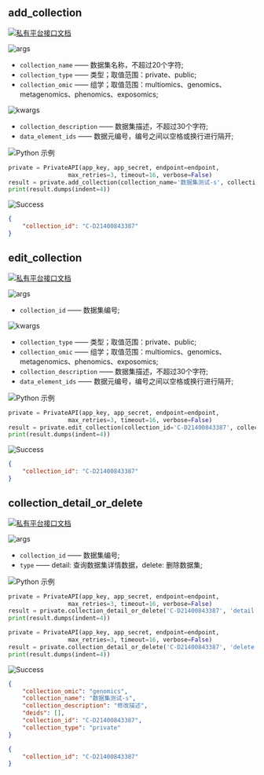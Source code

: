## add_collection

[![私有平台接口文档](https://img.shields.io/badge/私有平台接口文档-lightgrey)](https://api.private.omgut.com/doc/#/data-element/collection/add-collection)


![args](https://img.shields.io/badge/请求参数-args-blue)

* `collection_name` —— 数据集名称，不超过20个字符;
* `collection_type` —— 类型；取值范围：private、public;
* `collection_omic` —— 组学；取值范围：multiomics、genomics、metagenomics、phenomics、exposomics;

![kwargs](https://img.shields.io/badge/请求参数-kwargs-blue)

* `collection_description` —— 数据集描述，不超过30个字符;
* `data_element_ids` —— 数据元编号，编号之间以空格或换行进行隔开;

![Python 示例](https://img.shields.io/badge/示例-Python-lightgrey)

```python
private = PrivateAPI(app_key, app_secret, endpoint=endpoint,
                 max_retries=3, timeout=16, verbose=False)
result = private.add_collection(collection_name='数据集测试-s', collection_omic='genomics', collection_type='public', collection_description='描述内容')
print(result.dumps(indent=4))
```


![Success](https://img.shields.io/badge/Output-Success-green)

```json
{
    "collection_id": "C-D21400843387"
}
```


## edit_collection

[![私有平台接口文档](https://img.shields.io/badge/私有平台接口文档-lightgrey)](https://api.private.omgut.com/doc/#/data-element/collection/edit-collection)


![args](https://img.shields.io/badge/请求参数-args-blue)

* `collection_id` —— 数据集编号;

![kwargs](https://img.shields.io/badge/请求参数-kwargs-blue)

* `collection_type` —— 类型；取值范围：private、public;
* `collection_omic` —— 组学；取值范围：multiomics、genomics、metagenomics、phenomics、exposomics;
* `collection_description` —— 数据集描述，不超过30个字符;
* `data_element_ids` —— 数据元编号，编号之间以空格或换行进行隔开;

![Python 示例](https://img.shields.io/badge/示例-Python-lightgrey)

```python
private = PrivateAPI(app_key, app_secret, endpoint=endpoint,
                 max_retries=3, timeout=16, verbose=False)
result = private.edit_collection(collection_id='C-D21400843387', collection_type='private', collection_description='修改描述')
print(result.dumps(indent=4))
```


![Success](https://img.shields.io/badge/Output-Success-green)

```json
{
    "collection_id": "C-D21400843387"
}
```

## collection_detail_or_delete

[![私有平台接口文档](https://img.shields.io/badge/私有平台接口文档-lightgrey)](https://api.private.omgut.com/doc/#/data-element/collection/collection-detail)


![args](https://img.shields.io/badge/请求参数-args-blue)

* `collection_id` —— 数据集编号;
* `type` —— detail: 查询数据集详情数据，delete: 删除数据集;

![Python 示例](https://img.shields.io/badge/示例-Python-lightgrey)

```python
private = PrivateAPI(app_key, app_secret, endpoint=endpoint,
                 max_retries=3, timeout=16, verbose=False)
result = private.collection_detail_or_delete('C-D21400843387', 'detail')
print(result.dumps(indent=4))
```

```python
private = PrivateAPI(app_key, app_secret, endpoint=endpoint,
                 max_retries=3, timeout=16, verbose=False)
result = private.collection_detail_or_delete('C-D21400843387', 'delete')
print(result.dumps(indent=4))
```


![Success](https://img.shields.io/badge/Output-Success-green)

```json
{
    "collection_omic": "genomics",
    "collection_name": "数据集测试-s",
    "collection_description": "修改描述",
    "deids": [],
    "collection_id": "C-D21400843387",
    "collection_type": "private"
}
```

```json
{
    "collection_id": "C-D21400843387"
}
```